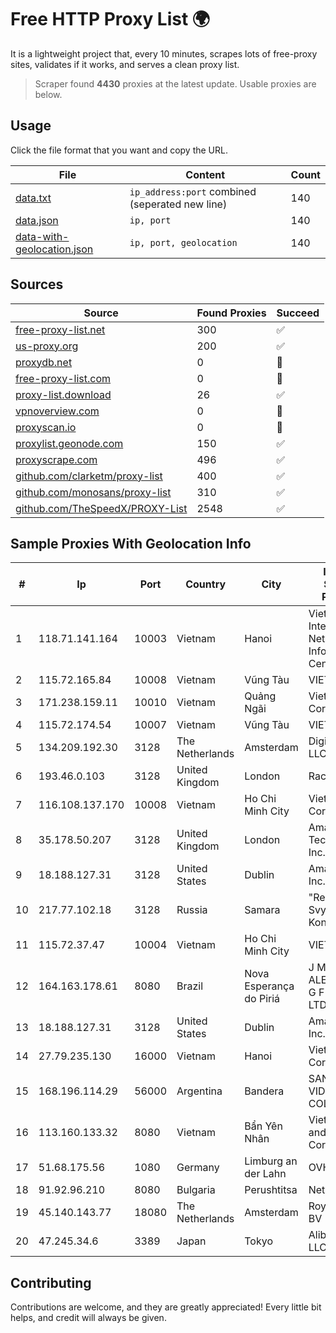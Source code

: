 
# Free HTTP Proxy List 🌍

It is a lightweight project that, every 10 minutes, scrapes lots of free-proxy sites, validates if it works, and serves a clean proxy list.


> Scraper found **4430** proxies at the latest update. Usable proxies are below.

## Usage

Click the file format that you want and copy the URL.


|File|Content|Count|
|----|-------|-----|
|[data.txt](https://raw.githubusercontent.com/themiralay/Proxy-List-World/master/data.txt)|`ip_address:port` combined (seperated new line)|140|
|[data.json](https://raw.githubusercontent.com/themiralay/Proxy-List-World/master/data.json)|`ip, port`|140|
|[data-with-geolocation.json](https://raw.githubusercontent.com/themiralay/Proxy-List-World/master/data-with-geolocation.json)|`ip, port, geolocation`|140|

## Sources

|Source|Found Proxies|Succeed|
|------|-------------|-------|
|[free-proxy-list.net](https://free-proxy-list.net)|300|✅|
|[us-proxy.org](https://www.us-proxy.org)|200|✅|
|[proxydb.net](http://proxydb.net)|0|🚫|
|[free-proxy-list.com](https://free-proxy-list.com/?page=&port=&type%5B%5D=http&type%5B%5D=https&up_time=0&search=Search)|0|🚫|
|[proxy-list.download](https://www.proxy-list.download/HTTP)|26|✅|
|[vpnoverview.com](https://vpnoverview.com/privacy/anonymous-browsing/free-proxy-servers)|0|🚫|
|[proxyscan.io](https://www.proxyscan.io)|0|🚫|
|[proxylist.geonode.com](https://proxylist.geonode.com/api/proxy-list?limit=300&page=1&sort_by=lastChecked&sort_type=desc&protocols=http,https)|150|✅|
|[proxyscrape.com](https://api.proxyscrape.com/v2/?request=displayproxies&protocol=http&timeout=10000&country=all&ssl=all&anonymity=all)|496|✅|
|[github.com/clarketm/proxy-list](https://raw.githubusercontent.com/clarketm/proxy-list/master/proxy-list-raw.txt)|400|✅|
|[github.com/monosans/proxy-list](https://raw.githubusercontent.com/monosans/proxy-list/main/proxies/http.txt)|310|✅|
|[github.com/TheSpeedX/PROXY-List](https://raw.githubusercontent.com/TheSpeedX/PROXY-List/master/http.txt)|2548|✅|


## Sample Proxies With Geolocation Info

|#|Ip|Port|Country|City|Internet Service Provider|
|-|--|----|-------|----|-------------------------|
|1|118.71.141.164|10003|Vietnam|Hanoi|Vietnam Internet Network Information Center|
|2|115.72.165.84|10008|Vietnam|Vũng Tàu|VIETELmetro|
|3|171.238.159.11|10010|Vietnam|Quảng Ngãi|Viettel Corporation|
|4|115.72.174.54|10007|Vietnam|Vũng Tàu|VIETELmetro|
|5|134.209.192.30|3128|The Netherlands|Amsterdam|DigitalOcean, LLC|
|6|193.46.0.103|3128|United Kingdom|London|Rackdog, LLC|
|7|116.108.137.170|10008|Vietnam|Ho Chi Minh City|Viettel Corporation|
|8|35.178.50.207|3128|United Kingdom|London|Amazon Technologies Inc.|
|9|18.188.127.31|3128|United States|Dublin|Amazon.com, Inc.|
|10|217.77.102.18|3128|Russia|Samara|"Region Svyaz Konsalt" LLC|
|11|115.72.37.47|10004|Vietnam|Ho Chi Minh City|VIETELmetro|
|12|164.163.178.61|8080|Brazil|Nova Esperança do Piriá|J M P M ALENCAR & A G F ALENCAR LTDA - ME|
|13|18.188.127.31|3128|United States|Dublin|Amazon.com, Inc.|
|14|27.79.235.130|16000|Vietnam|Hanoi|Viettel Corporation|
|15|168.196.114.29|56000|Argentina|Bandera|SAN GABRIEL VIDEO CABLE COLOR S.A.|
|16|113.160.133.32|8080|Vietnam|Bẩn Yên Nhân|VietNam Post and Telecom Corporation|
|17|51.68.175.56|1080|Germany|Limburg an der Lahn|OVH SAS|
|18|91.92.96.210|8080|Bulgaria|Perushtitsa|Netguard LLC|
|19|45.140.143.77|18080|The Netherlands|Amsterdam|RoyaleHosting BV|
|20|47.245.34.6|3389|Japan|Tokyo|Alibaba Cloud LLC|



## Contributing

Contributions are welcome, and they are greatly appreciated! Every
little bit helps, and credit will always be given.

